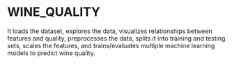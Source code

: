 # WINE_QUALITY
It loads the dataset, explores the data, visualizes relationships between features and quality, preprocesses the data, splits it into training and testing sets, scales the features, and trains/evaluates multiple machine learning models to predict wine quality.
